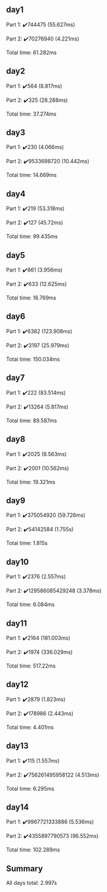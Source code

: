 ## day1 ##
Part 1: :heavy_check_mark:744475 (55.627ms)

Part 2: :heavy_check_mark:70276940 (4.221ms)

Total time: 61.282ms

## day2 ##
Part 1: :heavy_check_mark:564 (8.817ms)

Part 2: :heavy_check_mark:325 (28.288ms)

Total time: 37.274ms

## day3 ##
Part 1: :heavy_check_mark:230 (4.066ms)

Part 2: :heavy_check_mark:9533698720 (10.442ms)

Total time: 14.669ms

## day4 ##
Part 1: :heavy_check_mark:219 (53.318ms)

Part 2: :heavy_check_mark:127 (45.72ms)

Total time: 99.435ms

## day5 ##
Part 1: :heavy_check_mark:861 (3.956ms)

Part 2: :heavy_check_mark:633 (12.625ms)

Total time: 16.769ms

## day6 ##
Part 1: :heavy_check_mark:6382 (123.908ms)

Part 2: :heavy_check_mark:3197 (25.979ms)

Total time: 150.034ms

## day7 ##
Part 1: :heavy_check_mark:222 (83.514ms)

Part 2: :heavy_check_mark:13264 (5.817ms)

Total time: 89.587ms

## day8 ##
Part 1: :heavy_check_mark:2025 (8.563ms)

Part 2: :heavy_check_mark:2001 (10.562ms)

Total time: 19.321ms

## day9 ##
Part 1: :heavy_check_mark:375054920 (59.726ms)

Part 2: :heavy_check_mark:54142584 (1.755s)

Total time: 1.815s

## day10 ##
Part 1: :heavy_check_mark:2376 (2.557ms)

Part 2: :heavy_check_mark:129586085429248 (3.378ms)

Total time: 6.084ms

## day11 ##
Part 1: :heavy_check_mark:2164 (181.003ms)

Part 2: :heavy_check_mark:1974 (336.029ms)

Total time: 517.22ms

## day12 ##
Part 1: :heavy_check_mark:2879 (1.823ms)

Part 2: :heavy_check_mark:178986 (2.443ms)

Total time: 4.401ms

## day13 ##
Part 1: :heavy_check_mark:115 (1.557ms)

Part 2: :heavy_check_mark:756261495958122 (4.513ms)

Total time: 6.295ms

## day14 ##
Part 1: :heavy_check_mark:9967721333886 (5.536ms)

Part 2: :heavy_check_mark:4355897790573 (96.552ms)

Total time: 102.289ms

## Summary ##
All days total: 2.997s

